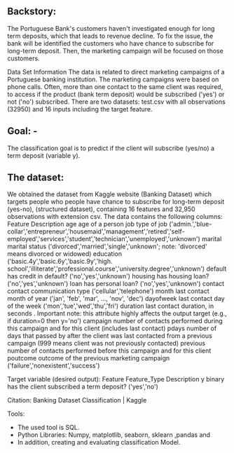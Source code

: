



## Backstory:
The Portuguese Bank's customers haven't investigated enough for long term deposits, which that leads to revenue decline. To fix the issue, the bank will be identified the customers who have chance to subscribe for long-term deposit. Then, the marketing campaign will be focused on those customers. 

Data Set Information
The data is related to direct marketing campaigns of a Portuguese banking institution. The marketing campaigns were based on phone calls. Often, more than one contact to the same client was required, to access if the product (bank term deposit) would be subscribed ('yes') or not ('no') subscribed.
There are two datasets: test.csv with all observations (32950) and 16 inputs including the target feature. 


##  Goal: -
 The classification goal is to predict if the client will subscribe (yes/no) a term deposit (variable y).


## The dataset:

We obtained the dataset from Kaggle website (Banking Dataset) which targets people who people have chance to subscribe for long-term deposit (yes-no), (structured dataset), containing 16 features and 32,950 observations with extension csv. The data contains the following columns:
Feature
Description
age
age of a person
job
type of job ('admin.','blue-collar','entrepreneur','housemaid','management','retired','self-employed','services','student','technician','unemployed','unknown')
marital
marital status ('divorced','married','single','unknown'; note: 'divorced' means divorced or widowed)
education
('basic.4y','basic.6y','basic.9y','high. school','illiterate','professional.course','university.degree','unknown')
default
has credit in default? ('no','yes','unknown')
housing
has housing loan? ('no','yes','unknown')
loan
has personal loan? ('no','yes','unknown')
contact
contact communication type ('cellular','telephone')
month
last contact month of year ('jan', 'feb', 'mar', …, 'nov', 'dec')
dayofweek
last contact day of the week ('mon','tue','wed','thu','fri')
duration
last contact duration, in seconds . Important note: this attribute highly affects the output target (e.g., if duration=0 then y='no')
campaign
number of contacts performed during this campaign and for this client (includes last contact)
pdays
number of days that passed by after the client was last contacted from a previous campaign (999 means client was not previously contacted)
previous
number of contacts performed before this campaign and for this client
poutcome
outcome of the previous marketing campaign ('failure','nonexistent','success')

Target variable (desired output):
Feature
Feature_Type
Description
y
binary
has the client subscribed a term deposit? ('yes','no')

Citation:
Banking Dataset Classification | Kaggle

Tools:
* The used tool is SQL.
* Python Libraries: Numpy, matplotlib, seaborn, sklearn ,pandas and 
* In addition, creating and evaluating classification  Model.
